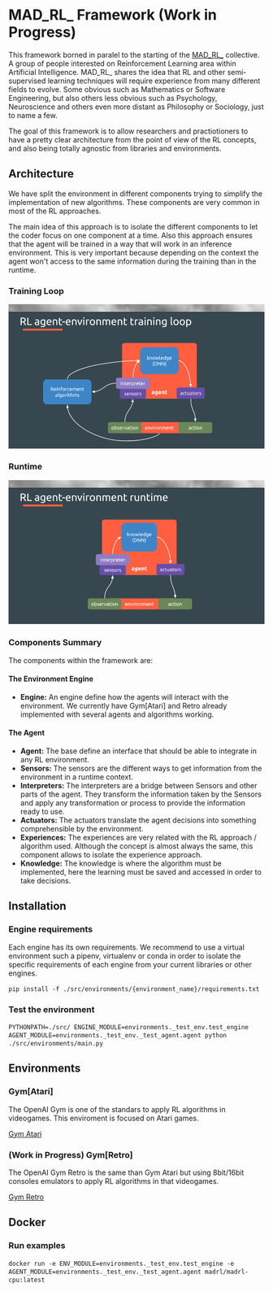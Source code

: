 MAD_RL_ Framework (Work in Progress)
===

This framework borned in paralel to the starting of the [MAD_RL_](https://www.meetup.com/MAD_RL/) collective. A group of people interested on Reinforcement Learning area within Artificial Intelligence. MAD_RL_ shares the idea that RL and other semi-supervised learning techniques will require experience from many different fields to evolve. Some obvious such as Mathematics or Software Engineering, but also others less obvious such as Psychology, Neuroscience and others even more distant as Philosophy or Sociology, just to name a few.

The goal of this framework is to allow researchers and practiotioners to have a pretty clear architecture from the point of view of the RL concepts, and also being totally agnostic from libraries and environments.

## Architecture

We have split the environment in different components trying to simplify the implementation of new algorithms. These components are very common in most of the RL approaches.

The main idea of this approach is to isolate the different components to let the coder focus on one component at a time. Also this approach ensures that the agent will be trained in a way that will work in an inference environment. This is very important because depending on the context the agent won't access to the same information during the training than in the runtime.

### Training Loop
![RL Agent Environment Training Loop](./images/mad_rl_scheme_training.png)

### Runtime
![RL Agent Environment Runtime](./images/mad_rl_scheme_runtime.png)


### Components Summary

The components within the framework are:

#### The Environment Engine
 * **Engine:** An engine define how the agents will interact with the environment. We currently have Gym[Atari] and Retro already implemented with several agents and algorithms working.

#### The Agent

 * **Agent:** The base define an interface that should be able to integrate in any RL environment.
 * **Sensors:** The sensors are the different ways to get information from the environment in a runtime context.
 * **Interpreters:** The interpreters are a bridge between Sensors and other parts of the agent. They transform the information taken by the Sensors and apply any transformation or process to provide the information ready to use.
 * **Actuators:** The actuators translate the agent decisions into something comprehensible by the environment.
 * **Experiences:** The experiences are very related with the RL approach / algorithm used. Although the concept is almost always the same, this component allows to isolate the experience approach.
 * **Knowledge:** The knowledge is where the algorithm must be implemented, here the learning must be saved and accessed in order to take decisions.

## Installation

### Engine requirements

Each engine has its own requirements. We recommend to use a virtual environment such a pipenv, virtualenv or conda in order to isolate the specific requirements of each engine from your current libraries or other engines.

```
pip install -f ./src/environments/{environment_name}/requirements.txt
```

### Test the environment

```
PYTHONPATH=./src/ ENGINE_MODULE=environments._test_env.test_engine AGENT_MODULE=environments._test_env._test_agent.agent python ./src/environments/main.py
```

## Environments

### Gym[Atari]

The OpenAI Gym is one of the standars to apply RL algorithms in videogames. This enviroment is focused on Atari games.

[Gym Atari](./src/environments/gym_atari/README.md)

### (Work in Progress) Gym[Retro]

The OpenAI Gym Retro is the same than Gym Atari but using 8bit/16bit consoles emulators to apply RL algorithms in that videogames.

[Gym Retro](./src/environments/gym_retro/README.md)

## Docker

### Run examples

```
docker run -e ENV_MODULE=environments._test_env.test_engine -e AGENT_MODULE=environments._test_env._test_agent.agent madrl/madrl-cpu:latest
```
